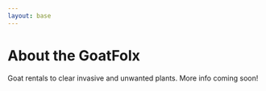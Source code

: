 ```yaml
---
layout: base
---
```


<div class="text-white o-4">

# About the GoatFolx

Goat rentals to clear invasive and unwanted plants. More info coming soon!
